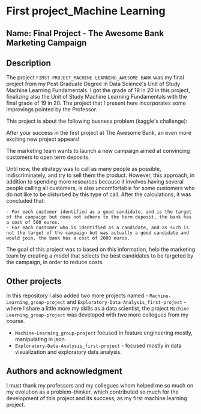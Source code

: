 # First project_Machine Learning

## Name: Final Project - The Awesome Bank Marketing Campaign

## Description

The project `FIRST PROJECT_MACHINE LEARNING_AWESOME BANK` was my final project from my Post Graduate Degree in Data Science's Unit of Study Machine Learning Fundamentals. I got the grade of 19 in 20 in this project, finalizing also the Unit of Study Machine Learning Fundamentals with the final grade of 19 in 20. The project that I present here incorporates some improvings pointed by the Professor. 

This project is about the following busness problem (kaggle's challenge):

After your success in the first project at The Awesome Bank, an even more exciting new project appears!

The marketing team wants to launch a new campaign aimed at convincing customers to open term deposits.

Until now, the strategy was to call as many people as possible, indiscriminately, and try to sell them the product. However, this approach, in addition to spending more resources because it involves having several people calling all customers, is also uncomfortable for some customers who do not like to be disturbed by this type of call. After the calculations, it was concluded that:

    - For each customer identified as a good candidate, and is the target of the campaign but does not adhere to the term deposit, the bank has a cost of 500 euros.
    - For each customer who is identified as a candidate, and as such is not the target of the campaign but was actually a good candidate and would join, the bank has a cost of 2000 euros.

The goal of this project was to based on this information, help the marketing team by creating a model that selects the best candidates to be targeted by the campaign, in order to reduce costs. 


## Other projects

In this repository I also added two more projects named - `Machine-Learning_group-project` and `Exploratory-Data-Analysis_first-project` - where I share a little more my skills as a data scientist, the project `Machine-Learning_group-project` was developed with two more collegues from my course. 
- `Machine-Learning_group-project` focused in feature engineering mostly, manipulating in json. 
- `Exploratory-Data-Analysis_first-project` - focused mostly in data visualization and exploratory data analysis. 


## Authors and acknowledgment
I must thank my professors and my collegues whom helped me so much on my evolution as a problem-thinker, which contributed so much for the development of this project and its success, as my first machine learning project. 
